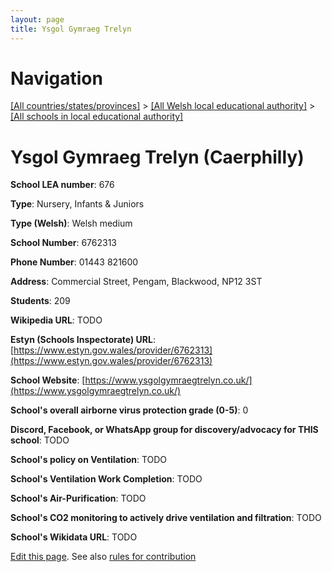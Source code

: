 ```yaml
---
layout: page
title: Ysgol Gymraeg Trelyn
---
```

# Navigation

[[All countries/states/provinces]](../../..) > [[All Welsh local educational authority]](../..) > [[All schools in local educational authority]](..)

# Ysgol Gymraeg Trelyn (Caerphilly)

**School LEA number**: 676

**Type**: Nursery, Infants & Juniors

**Type (Welsh)**: Welsh medium

**School Number**: 6762313

**Phone Number**: 01443 821600

**Address**: Commercial Street, Pengam, Blackwood, NP12 3ST

**Students**: 209

**Wikipedia URL**: TODO

**Estyn (Schools Inspectorate) URL**: [https://www.estyn.gov.wales/provider/6762313](https://www.estyn.gov.wales/provider/6762313)

**School Website**: [https://www.ysgolgymraegtrelyn.co.uk/](https://www.ysgolgymraegtrelyn.co.uk/)

**School's overall airborne virus protection grade (0-5)**: 0

**Discord, Facebook, or WhatsApp group for discovery/advocacy for THIS school**: TODO

**School's policy on Ventilation**: TODO

**School's Ventilation Work Completion**: TODO

**School's Air-Purification**: TODO

**School's CO2 monitoring to actively drive ventilation and filtration**: TODO

**School's Wikidata URL**: TODO




[Edit this page](https://github.com/VentilationProject/Wales/edit/prif/./Caerphilly/Ysgol_Gymraeg_Trelyn.md). See also [rules for contribution](../../../contribution-rules/)